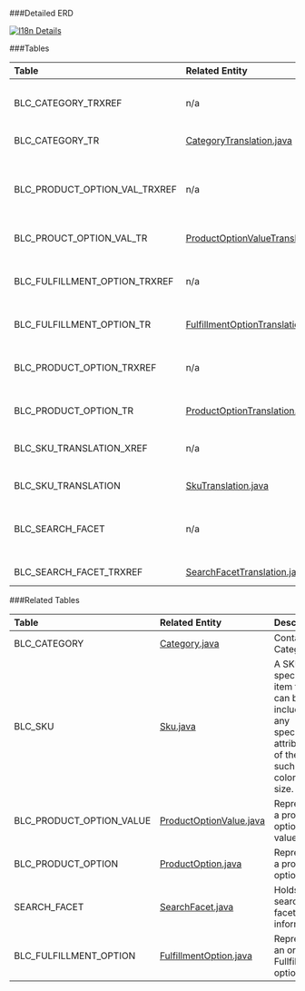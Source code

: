 ###Detailed ERD

[![I18n Details](dataModel/modules/I18nDetailedERD.jpeg)](_img/dataModel/modules/I18nDetailedERD.jpeg)

###Tables

| Table                      | Related Entity | Description                                         |
|:---------------------------|:----------|:----------------------------------------------------|
|BLC\_CATEGORY\_TRXREF     | n/a     | Cross references category to translation  |
|BLC\_CATEGORY\_TR     | [CategoryTranslation.java](http://javadoc.broadleafcommerce.org/modules/I18n/current/org/broadleafcommerce/i18n/domain/catalog/CategoryTranslation.html)      |Holds the translation  |
|BLC\_PRODUCT\_OPTION\_VAL\_TRXREF     | n/a     | Cross references product option value to translation  |
|BLC\_PROUCT\_OPTION\_VAL\_TR     | [ProductOptionValueTranslation.java](http://javadoc.broadleafcommerce.org/modules/I18n/current/org/broadleafcommerce/i18n/domain/catalog/ProductOptionValueTranslation.html)      |Holds the translation  |
|BLC\_FULFILLMENT\_OPTION\_TRXREF     | n/a     | Cross references fulfillment to translation  |
|BLC\_FULFILLMENT\_OPTION\_TR     | [FulfillmentOptionTranslation.java](http://javadoc.broadleafcommerce.org/modules/I18n/current/org/broadleafcommerce/i18n/domain/catalog/FulfillmentOptionTranslation.html)      |Holds the translation  |
|BLC\_PRODUCT\_OPTION\_TRXREF     | n/a     | Cross references product option to translation  |
|BLC\_PRODUCT\_OPTION\_TR     | [ProductOptionTranslation.java](http://javadoc.broadleafcommerce.org/modules/I18n/current/org/broadleafcommerce/i18n/domain/catalog/ProductOptionTranslation.html)      |Holds the translation  |
|BLC\_SKU\_TRANSLATION\_XREF     | n/a     | Cross references sku to translation  |
|BLC\_SKU\_TRANSLATION     | [SkuTranslation.java](http://javadoc.broadleafcommerce.org/modules/I18n/current/org/broadleafcommerce/i18n/domain/catalog/SkuTranslation.html)      |Holds the translation  |
|BLC\_SEARCH\_FACET     | n/a     | Cross references search facet to translation  |
|BLC\_SEARCH\_FACET\_TRXREF     | [SearchFacetTranslation.java](http://javadoc.broadleafcommerce.org/modules/I18n/current/org/broadleafcommerce/i18n/domain/search/SearchFacetTranslation.html)      |Holds the translation  |
###Related Tables

| Table                | Related Entity    | Description                                         |
|:---------------------|:--------------|:----------------------------------------------------|
|BLC\_CATEGORY           | [Category.java](http://javadoc.broadleafcommerce.org/current/framework/org/broadleafcommerce/core/catalog/domain/Category.html)           | Contains Category  |
|BLC\_SKU          | [Sku.java](http://javadoc.broadleafcommerce.org/current/framework/org/broadleafcommerce/core/catalog/domain/Sku.html)          |  A SKU is a specific item that can be sold including any specific attributes of the item such as color or size.    |
|BLC\_PRODUCT\_OPTION\_VALUE          | [ProductOptionValue.java](http://javadoc.broadleafcommerce.org/current/framework/org/broadleafcommerce/core/catalog/domain/ProductOptionValue.html)          | Represents a product option value  |
|BLC\_PRODUCT\_OPTION          | [ProductOption.java](http://javadoc.broadleafcommerce.org/current/framework/org/broadleafcommerce/core/catalog/domain/ProductOption.html)          | Represents a product option  |
|SEARCH\_FACET | [SearchFacet.java](http://javadoc.broadleafcommerce.org/current/framework/org/broadleafcommerce/core/search/domain/SearchFacet.html)          | Holds search facet  information  |
|BLC\_FULFILLMENT\_OPTION             | [FulfillmentOption.java](http://javadoc.broadleafcommerce.org/current/framework/org/broadleafcommerce/core/order/domain/FulfillmentOption.html)          | Represents an order  Fullfillment option  |
